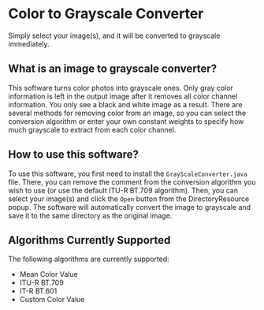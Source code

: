 # Color to Grayscale Converter
Simply select your image(s), and it will be converted to grayscale immediately.
## What is an image to grayscale converter?
This software turns color photos into grayscale ones. Only gray color information is left in the output image after it removes all color channel information. You only see a black and white image as a result. There are several methods for removing color from an image, so you can select the conversion algorithm or enter your own constant weights to specify how much grayscale to extract from each color channel.
## How to use this software?
To use this software, you first need to install the `GrayScaleConverter.java` file. There, you can remove the comment from the conversion algorithm you wish to use (or use the default ITU-R BT.709 algorithm). Then, you can select your image(s) and click the `Open` button from the DirectoryResource popup. The software will automatically convert the image to grayscale and save it to the same directory as the original image.
## Algorithms Currently Supported
The following algorithms are currently supported:
- Mean Color Value
- ITU-R BT.709
- IT-R BT.601
- Custom Color Value